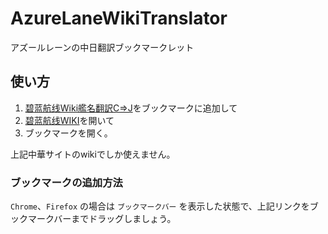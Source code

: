# AzureLaneWikiTranslator
アズールレーンの中日翻訳ブックマークレット

## 使い方

1. <a href="javascript:(function(){var s=document.createElement('script');s.charset='UTF-8';s.src='https://m2wasabi.github.io/AzureLaneWikiTranslator/c2j.js';document.body.appendChild(s)})();">碧蓝航线Wiki艦名翻訳C⇒J</a>をブックマークに追加して
1. <a href="http://wiki.joyme.com/blhx/%E8%88%B0%E5%A8%98%E5%AE%9A%E4%BD%8D%E7%AD%9B%E9%80%89" target="_blank">碧蓝航线WIKI</a>を開いて
1. ブックマークを開く。

上記中華サイトのwikiでしか使えません。

### ブックマークの追加方法

`Chrome`、`Firefox` の場合は `ブックマークバー` を表示した状態で、上記リンクをブックマークバーまでドラッグしましょう。

